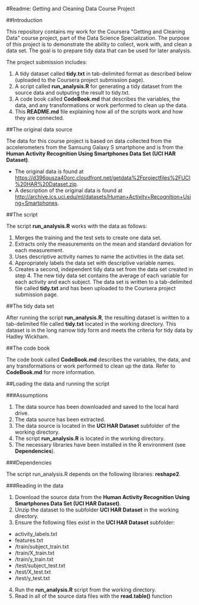 #Readme: Getting and Cleaning Data Course Project

##Introduction

This repository contains my work for the Coursera "Getting and Cleaning Data" course project, part of the Data Science Specialization. The purpose of this project is to demonstrate the ability to collect, work with, and clean a data set. The goal is to prepare tidy data that can be used for later analysis.

The project submission includes:

1. A tidy dataset called **tidy.txt** in tab-delimited format as described below (uploaded to the Coursera project submission page).
2. A script called **run_analysis.R** for generating a tidy dataset from the source data and outputing the result to tidy.txt.
3. A code book called **CodeBook.md** that describes the variables, the data, and any transformations or work performed to clean up the data.
4. This **README.md** file explaining how all of the scripts work and how they are connected.

##The original data source

The data for this course project is based on data collected from the accelerometers from the Samsung Galaxy S smartphone and is from the **Human Activity Recognition Using Smartphones Data Set (UCI HAR Dataset)**. 

* The original data is found at https://d396qusza40orc.cloudfront.net/getdata%2Fprojectfiles%2FUCI%20HAR%20Dataset.zip. 
* A description of the original data is found at http://archive.ics.uci.edu/ml/datasets/Human+Activity+Recognition+Using+Smartphones.

##The script

The script **run_analysis.R** works with the data as follows:

1. Merges the training and the test sets to create one data set.
2. Extracts only the measurements on the mean and standard deviation for each measurement. 
3. Uses descriptive activity names to name the activities in the data set.
4. Appropriately labels the data set with descriptive variable names. 
5. Creates a second, independent tidy data set from the data set created in step 4. The new tidy data set contains the average of each variable for each activity and each subject. The data set is written to a tab-delimited file called **tidy.txt** and has been uploaded to the Coursera project submission page.

##The tidy data set

After running the script **run_analysis.R**, the resulting dataset is written to a tab-delimited file called **tidy.txt** located in the working directory. This dataset is in the long narrow tidy form and meets the criteria for tidy data by Hadley Wickham.

##The code book

The code book called **CodeBook.md** describes the variables, the data, and any transformations or work performed to clean up the data. Refer to **CodeBook.md** for more information.

##Loading the data and running the script

###Assumptions

1. The data source has been downloaded and saved to the local hard drive.
2. The data source has been extracted.
3. The data source is located in the **UCI HAR Dataset** subfolder of the working directory.
4. The script **run_analysis.R** is located in the working directory.
5. The necessary libraries have been installed in the R environment (see **Dependencies**).

###Dependencies

The script run_analysis.R depends on the following libraries: **reshape2**.

###Reading in the data

1. Download the source data from the **Human Activity Recognition Using Smartphones Data Set (UCI HAR Dataset)**.
2. Unzip the dataset to the subfolder **UCI HAR Dataset** in the working directory.
3. Ensure the following files exist in the **UCI HAR Dataset** subfolder:
  * activity_labels.txt
  * features.txt
  * /train/subject_train.txt
  * /train/X_train.txt
  * /train/y_train.txt
  * /test/subject_test.txt
  * /test/X_test.txt
  * /test/y_test.txt
4. Run the **run_analysis.R** script from the working directory.
5. Read in all of the source data files with the **read.table()** function
  
